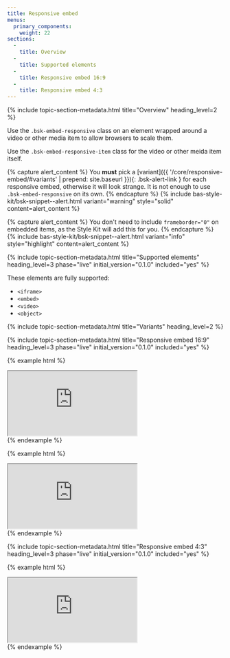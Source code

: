 ```yaml
---
title: Responsive embed
menus:
  primary_components:
    weight: 22
sections:
  -
    title: Overview
  -
    title: Supported elements
  -
    title: Responsive embed 16:9
  -
    title: Responsive embed 4:3
---
```


{% include topic-section-metadata.html
  title="Overview"
  heading_level=2
%}

Use the `.bsk-embed-responsive` class on an element wrapped around a video or other media item to allow browsers to scale
them.

Use the `.bsk-embed-responsive-item` class for the video or other meida item itself.

{% capture alert_content %}
You **must** pick a [variant]({{ '/core/responsive-embed/#variants' | prepend: site.baseurl }}){: .bsk-alert-link } for
each responsive embed, otherwise it will look strange. It is not enough to use `.bsk-embed-responsive` on its own.
{% endcapture %}
{% include bas-style-kit/bsk-snippet--alert.html
  variant="warning"
  style="solid"
  content=alert_content
%}

{% capture alert_content %}
You don't need to include `frameborder="0"` on embedded items, as the Style Kit will add this for you.
{% endcapture %}
{% include bas-style-kit/bsk-snippet--alert.html
  variant="info"
  style="highlight"
  content=alert_content
%}

{% include topic-section-metadata.html
  title="Supported elements"
  heading_level=3
  phase="live"
  initial_version="0.1.0"
  included="yes"
%}

These elements are fully supported:

* `<iframe>`
* `<embed>`
* `<video>`
* `<object>`

{% include topic-section-metadata.html
  title="Variants"
  heading_level=2
%}

{% include topic-section-metadata.html
  title="Responsive embed 16:9"
  heading_level=3
  phase="live"
  initial_version="0.1.0"
  included="yes"
%}

{% example html %}
<div class="bsk-embed-responsive bsk-embed-responsive-16by9">
  <iframe class="bsk-embed-responsive-item" src="https://player.vimeo.com/video/32397612" allowfullscreen></iframe>
</div>
{% endexample %}

{% example html %}
<div class="bsk-embed-responsive bsk-embed-responsive-16by9">
  <iframe class="bsk-embed-responsive-item" src='https://nercacuk.sharepoint.com/portals/hub/_layouts/15/VideoEmbedHost.aspx?chId=f781382f%2D8cde%2D4116%2D9778%2D6e0106703465&amp;vId=d5221c74%2D7b37%2D4a51%2D8ec6%2D50ce52dbdd4e' allowfullscreen></iframe>
</div>
{% endexample %}

{% include topic-section-metadata.html
  title="Responsive embed 4:3"
  heading_level=3
  phase="live"
  initial_version="0.1.0"
  included="yes"
%}

{% example html %}
<div class="bsk-embed-responsive bsk-embed-responsive-4by3">
  <iframe class="bsk-embed-responsive-item" src="https://player.vimeo.com/video/32397612" allowfullscreen></iframe>
</div>
{% endexample %}
